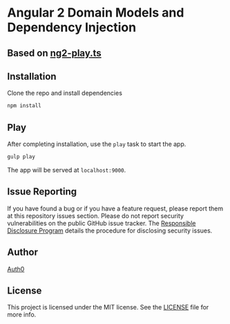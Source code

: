 # Angular 2 Domain Models and Dependency Injection
## Based on [ng2-play.ts](https://github.com/pkozlowski-opensource/ng2-play)

## Installation

Clone the repo and install dependencies

```bash
npm install
```

## Play

After completing installation, use the `play` task to start the app.

```bash
gulp play
```

The app will be served at `localhost:9000`.

## Issue Reporting

If you have found a bug or if you have a feature request, please report them at this repository issues section. Please do not report security vulnerabilities on the public GitHub issue tracker. The [Responsible Disclosure Program](https://auth0.com/whitehat) details the procedure for disclosing security issues.

## Author

[Auth0](auth0.com)

## License

This project is licensed under the MIT license. See the [LICENSE](LICENSE) file for more info.
